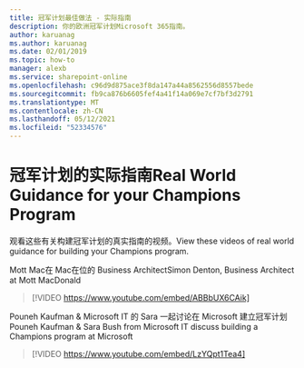 ```yaml
---
title: 冠军计划最佳做法 - 实际指南
description: 你的欧洲冠军计划Microsoft 365指南。
author: karuanag
ms.author: karuanag
ms.date: 02/01/2019
ms.topic: how-to
manager: alexb
ms.service: sharepoint-online
ms.openlocfilehash: c96d9d875ace3f8da147a44a8562556d8557bede
ms.sourcegitcommit: fb9ca876b6605fef4a41f14a069e7cf7bf3d2791
ms.translationtype: MT
ms.contentlocale: zh-CN
ms.lasthandoff: 05/12/2021
ms.locfileid: "52334576"
---
```

# <a name="real-world-guidance-for-your-champions-program"></a><span data-ttu-id="58af7-103">冠军计划的实际指南</span><span class="sxs-lookup"><span data-stu-id="58af7-103">Real World Guidance for your Champions Program</span></span>

<span data-ttu-id="58af7-104">观看这些有关构建冠军计划的真实指南的视频。</span><span class="sxs-lookup"><span data-stu-id="58af7-104">View these videos of real world guidance for building your Champions program.</span></span>  

<span data-ttu-id="58af7-105">Mott Mac在 Mac在位的 Business Architect</span><span class="sxs-lookup"><span data-stu-id="58af7-105">Simon Denton, Business Architect at Mott MacDonald</span></span>

> [!VIDEO https://www.youtube.com/embed/ABBbUX6CAik]

<span data-ttu-id="58af7-106">Pouneh Kaufman & Microsoft IT 的 Sara 一起讨论在 Microsoft 建立冠军计划</span><span class="sxs-lookup"><span data-stu-id="58af7-106">Pouneh Kaufman & Sara Bush from Microsoft IT discuss building a Champions program at Microsoft</span></span>

> [!VIDEO https://www.youtube.com/embed/LzYQpt1Tea4]
